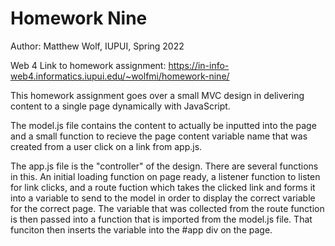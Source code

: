 # Homework Nine

Author: Matthew Wolf, IUPUI, Spring 2022

Web 4 Link to homework assignment:
https://in-info-web4.informatics.iupui.edu/~wolfmi/homework-nine/ 

This homework assignment goes over a small MVC design in delivering content to a single page dynamically with JavaScript. 

The model.js file contains the content to actually be inputted into the page and a small function to recieve the page content variable name that was created from a user click on a link from app.js.

The app.js file is the "controller" of the design. There are several functions in this. An initial loading function on page ready, a listener function to listen for link clicks, and a route fuction which takes the clicked link and forms it into a variable to send to the model in order to display the correct variable for the correct page. The variable that was collected from the route function is then passed into a function that is imported from the model.js file. That funciton then inserts the variable into the #app div on the page.